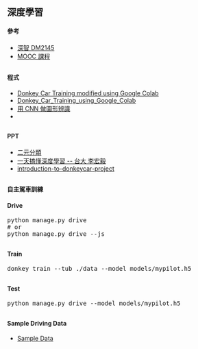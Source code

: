 ## 深度學習
#### 參考
* [深智 DM2145](https://github.com/mc6666/DL_Book)
* [MOOC 課程](https://github.com/jumbokh/Deep-Learning-MOOC)
##
#### 程式
* [Donkey Car Training  modified using Google Colab](https://colab.research.google.com/github/jumbokh/FSSH-class/blob/main/src/2020-03-01-TrainDonkeyCar.ipynb)
* [Donkey_Car_Training_using_Google_Colab](https://github.com/jumbokh/FSSH-class/blob/main/src/Donkey_Car_Training_using_Google_Colab.ipynb)
* [用 CNN 做圖形辨識](https://github.com/jumbokh/FSSH-class/blob/main/src/02-1.%20%E7%94%A8CNN%E5%9C%96%E5%BD%A2%E8%BE%A8%E8%AD%98%EF%BC%88%E9%82%84%E6%98%AFMNIST%EF%BC%89.ipynb)
* 
##
#### PPT
* [二元分類](https://github.com/jumbokh/FSSH-class/blob/main/docs/%E4%BA%8C%E5%85%83%E5%88%86%E9%A1%9E.ppt)
* [一天搞懂深度學習 -- 台大 李宏毅](https://github.com/jumbokh/FSSH-class/blob/main/docs/%E6%9D%8E%E5%AE%8F%E6%AF%85-%E4%B8%80%E5%A4%A9%E6%90%9E%E6%87%82%E6%B7%B1%E5%BA%A6%E5%AD%B8%E7%BF%92.pdf)
* [introduction-to-donkeycar-project](https://github.com/jumbokh/FSSH-class/blob/main/docs/introduction-to-donkeycar-project-190923012221%20(1).pdf)
##
#### 自主駕車訓練
#### Drive
<pre>
python manage.py drive
# or
python manage.py drive --js
</pre>
##
#### Train
<pre>
donkey train --tub ./data --model models/mypilot.h5
</pre>
##
#### Test
<pre>
python manage.py drive --model models/mypilot.h5
</pre>
##
#### Sample Driving Data
* [Sample Data](https://drive.google.com/open?id=1A5sTSddFsf494UDtnvYQBaEPYX87_LMp)
##
